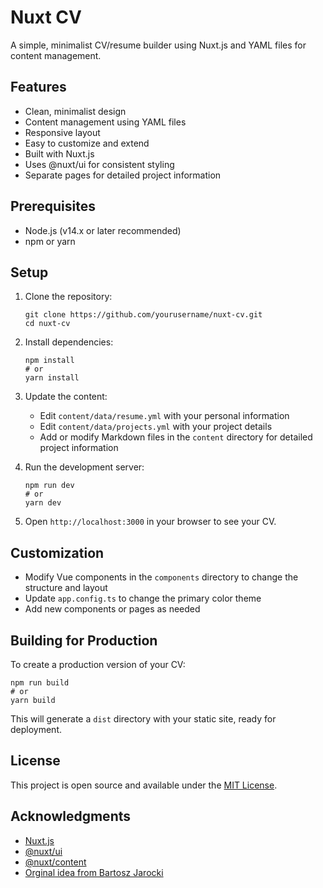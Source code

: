 # Nuxt CV

A simple, minimalist CV/resume builder using Nuxt.js and YAML files for content management.

## Features

- Clean, minimalist design
- Content management using YAML files
- Responsive layout
- Easy to customize and extend
- Built with Nuxt.js
- Uses @nuxt/ui for consistent styling
- Separate pages for detailed project information

## Prerequisites

- Node.js (v14.x or later recommended)
- npm or yarn

## Setup

1. Clone the repository:
   ```
   git clone https://github.com/yourusername/nuxt-cv.git
   cd nuxt-cv
   ```

2. Install dependencies:
   ```
   npm install
   # or
   yarn install
   ```

3. Update the content:
   - Edit `content/data/resume.yml` with your personal information
   - Edit `content/data/projects.yml` with your project details
   - Add or modify Markdown files in the `content` directory for detailed project information

4. Run the development server:
   ```
   npm run dev
   # or
   yarn dev
   ```

5. Open `http://localhost:3000` in your browser to see your CV.

## Customization

- Modify Vue components in the `components` directory to change the structure and layout
- Update `app.config.ts` to change the primary color theme
- Add new components or pages as needed

## Building for Production

To create a production version of your CV:

```
npm run build
# or
yarn build
```

This will generate a `dist` directory with your static site, ready for deployment.

## License

This project is open source and available under the [MIT License](https://choosealicense.com/licenses/mit/).

## Acknowledgments

- [Nuxt.js](https://nuxtjs.org/)
- [@nuxt/ui](https://ui.nuxtjs.org/)
- [@nuxt/content](https://content.nuxtjs.org/)
- [Orginal idea from Bartosz Jarocki](https://github.com/BartoszJarocki/cv)